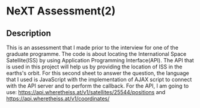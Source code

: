 # NeXT Assessment(2)

## Description
This is an assessment that I made prior to the interview for one of the graduate programme. The code is about locating the International Space Satellite(ISS) by using Application Programming Interface(API). The API that is used in this project will help us by providing the location of ISS in the earths's orbit. For this second sheet to answer the question, the language that I used is JavaScript with the implementation of AJAX script to connect with the API server and to perform the callback. For the API, I am going to use: https://api.wheretheiss.at/v1/satellites/25544/positions and https://api.wheretheiss.at/v1/coordinates/
